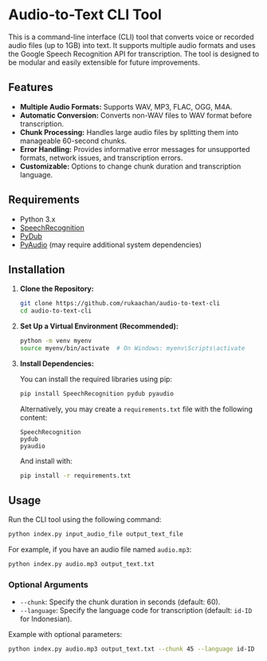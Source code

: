 # Audio-to-Text CLI Tool

This is a command-line interface (CLI) tool that converts voice or recorded audio files (up to 1GB) into text. It supports multiple audio formats and uses the Google Speech Recognition API for transcription. The tool is designed to be modular and easily extensible for future improvements.

## Features

- **Multiple Audio Formats:** Supports WAV, MP3, FLAC, OGG, M4A.
- **Automatic Conversion:** Converts non-WAV files to WAV format before transcription.
- **Chunk Processing:** Handles large audio files by splitting them into manageable 60-second chunks.
- **Error Handling:** Provides informative error messages for unsupported formats, network issues, and transcription errors.
- **Customizable:** Options to change chunk duration and transcription language.

## Requirements

- Python 3.x
- [SpeechRecognition](https://pypi.org/project/SpeechRecognition/)
- [PyDub](https://pypi.org/project/pydub/)
- [PyAudio](https://pypi.org/project/PyAudio/) (may require additional system dependencies)

## Installation

1. **Clone the Repository:**

   ```bash
   git clone https://github.com/rukaachan/audio-to-text-cli
   cd audio-to-text-cli
   ```

2. **Set Up a Virtual Environment (Recommended):**

   ```bash
   python -m venv myenv
   source myenv/bin/activate  # On Windows: myenv\Scripts\activate
   ```

3. **Install Dependencies:**

   You can install the required libraries using pip:

   ```bash
   pip install SpeechRecognition pydub pyaudio
   ```

   Alternatively, you may create a `requirements.txt` file with the following content:

   ```text
   SpeechRecognition
   pydub
   pyaudio
   ```

   And install with:

   ```bash
   pip install -r requirements.txt
   ```

## Usage

Run the CLI tool using the following command:

```bash
python index.py input_audio_file output_text_file
```

For example, if you have an audio file named `audio.mp3`:

```bash
python index.py audio.mp3 output_text.txt
```

### Optional Arguments

- `--chunk`: Specify the chunk duration in seconds (default: 60).
- `--language`: Specify the language code for transcription (default: `id-ID` for Indonesian).

Example with optional parameters:

```bash
python index.py audio.mp3 output_text.txt --chunk 45 --language id-ID
```

